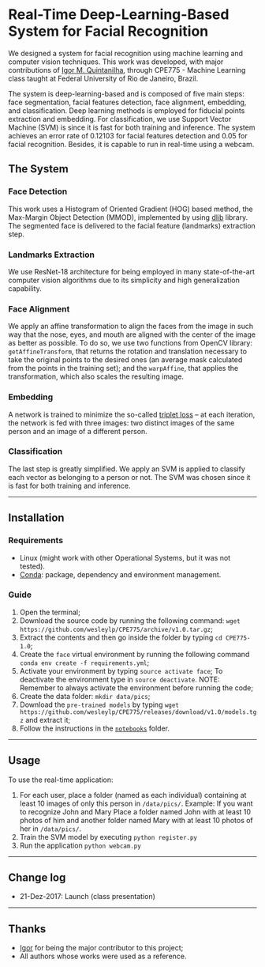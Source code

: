 # Real-Time Deep-Learning-Based System for Facial Recognition

We designed a system for facial recognition using machine learning and computer vision techniques.
This work was developed, with major contributions of [Igor M. Quintanilha](https://github.com/igormq), through CPE775 - Machine Learning class taught at Federal University of Rio de Janeiro, Brazil.

The system is deep-learning-based and is composed of five main steps: face segmentation, facial features detection, face alignment, embedding, and classification. 
Deep learning methods is employed for fiducial points extraction and embedding.
For classification, we use Support Vector Machine (SVM) is since it is fast for both training and inference.
The system achieves an error rate of 0.12103 for facial features detection and 0.05 for facial recognition.
Besides, it is capable to run in real-time using a webcam.

## The System

### Face Detection
This work uses a Histogram of Oriented Gradient (HOG) based method, the Max-Margin Object Detection (MMOD), implemented by using [dlib](http://dlib.net/) library. 
The segmented face is delivered to the facial feature (landmarks) extraction step.

### Landmarks Extraction
We use ResNet-18 architecture for being employed in many state-of-the-art computer vision algorithms due to its simplicity and high generalization capability.

### Face Alignment
We apply an affine transformation to align the faces from the image in such way that the nose, eyes, and mouth are aligned with the center of the image as better as possible. 
To do so, we use two functions from OpenCV library: `getAffineTransform`, that returns the rotation and translation necessary to take the original points to the desired ones (an average mask calculated from the points in the training set); and the `warpAffine`, that applies the transformation, which also scales the resulting image.

### Embedding
A network is trained to minimize the so-called
[triplet loss](https://ieeexplore.ieee.org/document/7298682/) – at each iteration, the network is fed with three images: two distinct images of the same person and an image of a different person.

### Classification
The last step is greatly simplified.
We apply an SVM is applied to classify each vector as belonging to a person or not.
The SVM was chosen since it is fast for both training and inference.

----
## Installation

### Requirements
* Linux (might work with other Operational Systems, but it was not tested).
* [Conda](https://conda.io/docs/user-guide/install/index.html): package, dependency and environment management.

### Guide

1. Open the terminal;
2. Download the source code by running the following command:
`wget https://github.com/wesleylp/CPE775/archive/v1.0.tar.gz`;
3. Extract the contents and then go inside the folder by typing `cd CPE775-1.0`;
4. Create the `face` virtual environment by running 
the following command `conda env create -f requirements.yml`;
5. Activate your environment by typing `source activate face`;
To deactivate the environment type in `source deactivate`.
NOTE: Remember to always activate the environment before running the code;
6. Create the data folder:
`mkdir data/pics`;
7. Download the `pre-trained models` by typing `wget https://github.com/wesleylp/CPE775/releases/download/v1.0/models.tgz` and extract it;
8. Follow the instructions in the [`notebooks`](https://github.com/wesleylp/CPE775/tree/master/notebooks) folder.

----
## Usage
To use the real-time application:

1. For each user, place a folder (named as each individual) containing at least 10 images of only this person in 
`/data/pics/`.
Example: If you want to recognize John and Mary Place a folder named John with at least 10 photos of him and another folder named Mary with at least 10 photos of her in `/data/pics/`.
2. Train the SVM model by executing `python register.py`
3. Run the application `python webcam.py`

----
## Change log
* 21-Dez-2017: Launch (class presentation)

----
## Thanks
* [Igor](https://github.com/igormq) for being the major contributor to this project;
* All authors whose works were used as a reference.
